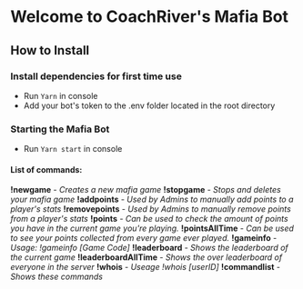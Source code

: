 # Welcome to CoachRiver's Mafia Bot
## How to Install
### Install dependencies for first time use
+ Run `Yarn` in console
+ Add your bot's token to the .env folder located in the root directory
### Starting the Mafia Bot
+ Run `Yarn start` in console

#### List of commands:
   **!newgame** - *Creates a new mafia game*
   **!stopgame** - *Stops and deletes your mafia game*
   **!addpoints** - *Used by Admins to manually add points to a player's stats*
   **!removepoints** - *Used by Admins to manually remove points from a player's stats*
   **!points** - *Can be used to check the amount of points you have in the current game you're playing.*
   **!pointsAllTime** - *Can be used to see your points collected from every game ever played.*
   **!gameinfo** - *Usage: !gameinfo [Game Code]*
   **!leaderboard** - *Shows the leaderboard of the current game*
   **!leaderboardAllTime** - *Shows the over leaderboard of everyone in the server*
   **!whois** - *Useage !whois [userID]*
   **!commandlist** - *Shows these commands*
